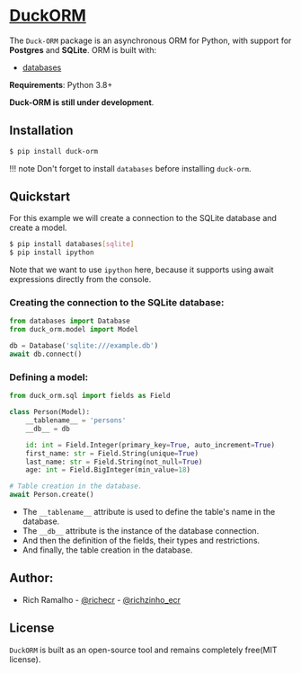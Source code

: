 # [DuckORM](https://pypi.org/project/duck-orm/)

The `Duck-ORM` package is an asynchronous ORM for Python, with support for **Postgres** and **SQLite**. ORM is built with:

- [databases](https://github.com/encode/databases)

**Requirements**: Python 3.8+

**Duck-ORM is still under development**.

## Installation

```bash
$ pip install duck-orm
```

!!! note
    Don't forget to install `databases` before installing `duck-orm`. 

## Quickstart

For this example we will create a connection to the SQLite database and create a model.

```bash
$ pip install databases[sqlite]
$ pip install ipython
```

Note that we want to use `ipython` here, because it supports using await expressions directly from the console.

### Creating the connection to the SQLite database:

```Python
from databases import Database
from duck_orm.model import Model

db = Database('sqlite:///example.db')
await db.connect()
```

### Defining a model:

```Python
from duck_orm.sql import fields as Field

class Person(Model):
    __tablename__ = 'persons'
    __db__ = db

    id: int = Field.Integer(primary_key=True, auto_increment=True)
    first_name: str = Field.String(unique=True)
    last_name: str = Field.String(not_null=True)
    age: int = Field.BigInteger(min_value=18)

# Table creation in the database.
await Person.create()
```

- The `__tablename__` attribute is used to define the table's name in the database.
- The `__db__` attribute is the instance of the database connection.
- And then the definition of the fields, their types and restrictions.
- And finally, the table creation in the database.

## Author:

- Rich Ramalho - [@richecr](https://github.com/richecr) - [@richzinho_ecr](https://twitter.com/richzinho_ecr)

## License

`DuckORM` is built as an open-source tool and remains completely free(MIT license).
